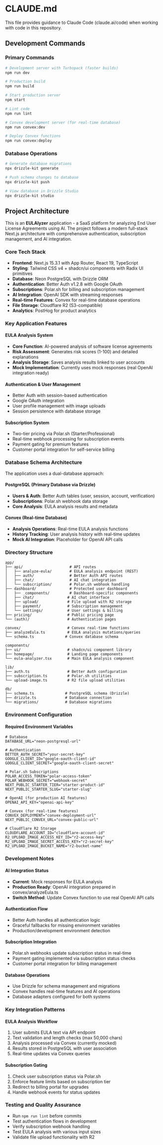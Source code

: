 # CLAUDE.md

This file provides guidance to Claude Code (claude.ai/code) when working with code in this repository.

## Development Commands

### Primary Commands
```bash
# Development server with Turbopack (faster builds)
npm run dev

# Production build
npm run build

# Start production server
npm start

# Lint code
npm run lint

# Convex development server (for real-time database)
npm run convex:dev

# Deploy Convex functions
npm run convex:deploy
```

### Database Operations
```bash
# Generate database migrations
npx drizzle-kit generate

# Push schema changes to database
npx drizzle-kit push

# View database in Drizzle Studio
npx drizzle-kit studio
```

## Project Architecture

This is an **EULAlyzer** application - a SaaS platform for analyzing End User License Agreements using AI. The project follows a modern full-stack Next.js architecture with comprehensive authentication, subscription management, and AI integration.

### Core Tech Stack
- **Frontend**: Next.js 15.3.1 with App Router, React 19, TypeScript
- **Styling**: Tailwind CSS v4 + shadcn/ui components with Radix UI primitives
- **Database**: Neon PostgreSQL with Drizzle ORM
- **Authentication**: Better Auth v1.2.8 with Google OAuth
- **Subscriptions**: Polar.sh for billing and subscription management
- **AI Integration**: OpenAI SDK with streaming responses
- **Real-time Features**: Convex for real-time database operations
- **File Storage**: Cloudflare R2 (S3-compatible)
- **Analytics**: PostHog for product analytics

### Key Application Features

#### EULA Analysis System
- **Core Function**: AI-powered analysis of software license agreements
- **Risk Assessment**: Generates risk scores (1-100) and detailed explanations
- **Analysis Storage**: Saves analysis results linked to user accounts
- **Mock Implementation**: Currently uses mock responses (real OpenAI integration ready)

#### Authentication & User Management
- Better Auth with session-based authentication
- Google OAuth integration
- User profile management with image uploads
- Session persistence with database storage

#### Subscription System
- Two-tier pricing via Polar.sh (Starter/Professional)
- Real-time webhook processing for subscription events
- Payment gating for premium features
- Customer portal integration for self-service billing

### Database Schema Architecture

The application uses a dual-database approach:

#### PostgreSQL (Primary Database via Drizzle)
- **Users & Auth**: Better Auth tables (user, session, account, verification)
- **Subscriptions**: Polar.sh webhook data storage
- **Core Analysis**: EULA analysis results and metadata

#### Convex (Real-time Database)
- **Analysis Operations**: Real-time EULA analysis functions
- **History Tracking**: User analysis history with real-time updates
- **Mock AI Integration**: Placeholder for OpenAI API calls

### Directory Structure

```
app/
├── api/                     # API routes
│   ├── analyze-eula/        # EULA analysis endpoint (REST)
│   ├── auth/                # Better Auth API routes
│   ├── chat/                # AI chat integration
│   └── subscription/        # Polar.sh webhook handling
├── dashboard/               # Protected user dashboard
│   ├── _components/         # Dashboard-specific components
│   ├── chat/               # AI chat interface
│   ├── upload/             # File upload with R2 storage
│   ├── payment/            # Subscription management
│   └── settings/           # User settings & billing
├── pricing/                # Public pricing page
└── (auth)/                 # Authentication pages

convex/                     # Convex real-time functions
├── analyzeEula.ts          # EULA analysis mutations/queries
└── schema.ts              # Convex database schema

components/
├── ui/                     # shadcn/ui component library
├── homepage/               # Landing page components
└── eula-analyzer.tsx       # Main EULA analysis component

lib/
├── auth.ts                 # Better Auth configuration
├── subscription.ts         # Polar.sh utilities
└── upload-image.ts         # R2 file upload utilities

db/
├── schema.ts              # PostgreSQL schema (Drizzle)
├── drizzle.ts             # Database connection
└── migrations/            # Database migrations
```

### Environment Configuration

#### Required Environment Variables
```env
# Database
DATABASE_URL="neon-postgresql-url"

# Authentication  
BETTER_AUTH_SECRET="your-secret-key"
GOOGLE_CLIENT_ID="google-oauth-client-id"
GOOGLE_CLIENT_SECRET="google-oauth-client-secret"

# Polar.sh Subscriptions
POLAR_ACCESS_TOKEN="polar-access-token"
POLAR_WEBHOOK_SECRET="webhook-secret"
NEXT_PUBLIC_STARTER_TIER="starter-product-id"
NEXT_PUBLIC_STARTER_SLUG="starter-slug"

# OpenAI (for production AI features)
OPENAI_API_KEY="openai-api-key"

# Convex (for real-time features)
CONVEX_DEPLOYMENT="convex-deployment-url"
NEXT_PUBLIC_CONVEX_URL="convex-public-url"

# Cloudflare R2 Storage
CLOUDFLARE_ACCOUNT_ID="cloudflare-account-id"
R2_UPLOAD_IMAGE_ACCESS_KEY_ID="r2-access-key"
R2_UPLOAD_IMAGE_SECRET_ACCESS_KEY="r2-secret-key"
R2_UPLOAD_IMAGE_BUCKET_NAME="r2-bucket-name"
```

### Development Notes

#### AI Integration Status
- **Current**: Mock responses for EULA analysis
- **Production Ready**: OpenAI integration prepared in convex/analyzeEula.ts
- **Switch Method**: Update Convex function to use real OpenAI API calls

#### Authentication Flow
- Better Auth handles all authentication logic
- Graceful fallbacks for missing environment variables
- Production/development environment detection

#### Subscription Integration
- Polar.sh webhooks update subscription status in real-time
- Payment gating implemented via subscription status checks
- Customer portal integration for billing management

#### Database Operations
- Use Drizzle for schema management and migrations
- Convex handles real-time features and AI operations
- Database adapters configured for both systems

### Key Integration Patterns

#### EULA Analysis Workflow
1. User submits EULA text via API endpoint
2. Text validation and length checks (max 50,000 chars)
3. Analysis processed via Convex (currently mocked)
4. Results stored in PostgreSQL with user association
5. Real-time updates via Convex queries

#### Subscription Gating
1. Check user subscription status via Polar.sh
2. Enforce feature limits based on subscription tier
3. Redirect to billing portal for upgrades
4. Handle webhook events for status updates

### Testing and Quality Assurance
- Run `npm run lint` before commits
- Test authentication flows in development
- Verify subscription webhook handling
- Test EULA analysis with various input sizes
- Validate file upload functionality with R2